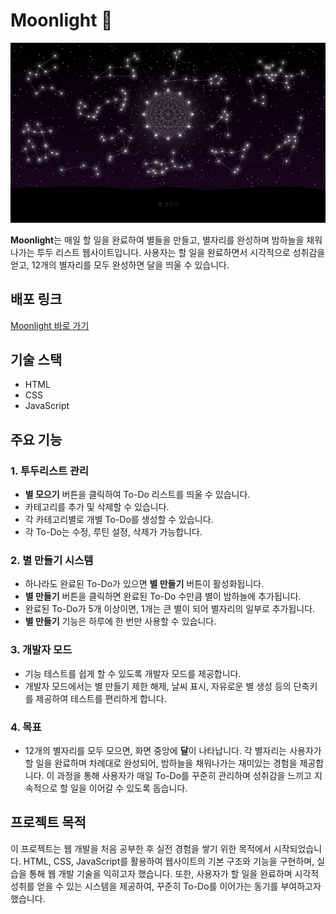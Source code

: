 # Moonlight 🌙

![Moonlight](./images/BannerImage.png)

**Moonlight**는 매일 할 일을 완료하여 별들을 만들고, 별자리를 완성하며 밤하늘을 채워나가는 투두 리스트 웹사이트입니다. 사용자는 할 일을 완료하면서 시각적으로 성취감을 얻고, 12개의 별자리를 모두 완성하면 달을 띄울 수 있습니다.

## 배포 링크
[Moonlight 바로 가기](https://sxunxin.github.io/Moonlight)

## 기술 스택
- HTML
- CSS
- JavaScript

## 주요 기능

### 1. 투두리스트 관리
- **별 모으기** 버튼을 클릭하여 To-Do 리스트를 띄울 수 있습니다.
- 카테고리를 추가 및 삭제할 수 있습니다.
- 각 카테고리별로 개별 To-Do를 생성할 수 있습니다.
- 각 To-Do는 수정, 루틴 설정, 삭제가 가능합니다.

### 2. 별 만들기 시스템
- 하나라도 완료된 To-Do가 있으면 **별 만들기** 버튼이 활성화됩니다.
- **별 만들기** 버튼을 클릭하면 완료된 To-Do 수만큼 별이 밤하늘에 추가됩니다.
- 완료된 To-Do가 5개 이상이면, 1개는 큰 별이 되어 별자리의 일부로 추가됩니다.
- **별 만들기** 기능은 하루에 한 번만 사용할 수 있습니다.

### 3. 개발자 모드
- 기능 테스트를 쉽게 할 수 있도록 개발자 모드를 제공합니다.  
- 개발자 모드에서는 별 만들기 제한 해제, 날씨 표시, 자유로운 별 생성 등의 단축키를 제공하여 테스트를 편리하게 합니다.

### 4. 목표
- 12개의 별자리를 모두 모으면, 화면 중앙에 **달**이 나타납니다. 각 별자리는 사용자가 할 일을 완료하며 차례대로 완성되어, 밤하늘을 채워나가는 재미있는 경험을 제공합니다. 이 과정을 통해 사용자가 매일 To-Do를 꾸준히 관리하며 성취감을 느끼고 지속적으로 할 일을 이어갈 수 있도록 돕습니다.

## 프로젝트 목적
이 프로젝트는 웹 개발을 처음 공부한 후 실전 경험을 쌓기 위한 목적에서 시작되었습니다. HTML, CSS, JavaScript를 활용하여 웹사이트의 기본 구조와 기능을 구현하며, 실습을 통해 웹 개발 기술을 익히고자 했습니다. 또한, 사용자가 할 일을 완료하며 시각적 성취를 얻을 수 있는 시스템을 제공하여, 꾸준히 To-Do를 이어가는 동기를 부여하고자 했습니다.
